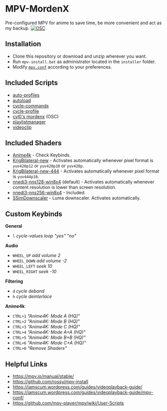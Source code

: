 # MPV-MordenX
Pre-configured MPV for anime to save time, be more convenient and act as my backup.
[![OSC](https://github.com/cyl0/MordenX/blob/main/preview.png "OSC")](https://github.com/cyl0/mpv-osc-morden-x "OSC")
## Installation
- Clone this repository or download and unzip wherever you want.
- Run `mpv-install.bat` as administrator located in the `installer` folder.
- Modify [`mpv.conf`](https://github.com/Raventhicc/MPV-Morden-X/blob/main/portable_config/mpv.conf "mpv.conf")  according to your preferences.

## Included Scripts
- [auto-profiles](https://github.com/Moodkiller/MPV-Made-Easy/blob/master/scripts/auto-profiles.lua "auto-profiles")
- [autoload](https://github.com/mpv-player/mpv/blob/master/TOOLS/lua/autoload.lua "autoload")
- [cycle-commands](https://github.com/CogentRedTester/mpv-scripts/blob/master/cycle-commands.lua "cycle-commands")
- [cycle-profile](https://github.com/CogentRedTester/mpv-scripts/blob/master/cycle-profile.lua "cycle-profile")
- [cyl0's mordenx](https://github.com/cyl0/mpv-osc-morden-x "mordenx") (OSC)
- [playlistmanager](https://github.com/jonniek/mpv-playlistmanager "playlistmanager")
- [videoclip](https://github.com/Ajatt-Tools/videoclip "videoclip")

## Included Shaders
- [Anime4k](https://github.com/bloc97/Anime4K "Anime4k") - Check Keybinds.
- [KrigBilateral-new](https://github.com/Ichunjo/mpv-config/tree/master/Shaders "KrigBilateral-new") - Activates automatically whenever pixel format is `yuv420p12` or `yuv420p10` or `yuv420p`.
- [KrigBilateral-new-444](https://github.com/Ichunjo/mpv-config/tree/master/Shaders "KrigBilateral-new-444") - Activates automatically whenever pixel format is `yuv444p10`.
- [nnedi3-nns128-win8x4](https://github.com/bjin/mpv-prescalers/blob/master/nnedi3-nns128-win8x4.hook "nnedi3-nns128-win8x4") (default) - Activates automatically whenever content resolution is lower than screen resolution.
- [nnedi3-nns256-win8x4](https://github.com/bjin/mpv-prescalers/blob/master/nnedi3-nns256-win8x4.hook "nnedi3-nns256-win8x4") - Included.
- [SSimDownscaler](https://github.com/LightArrowsEXE/dotfiles/blob/master/mpv/.config/mpv/shaders/SSimDownscaler.glsl "SSimDownscaler") - Luma downscaler. Activates automatically.
## Custom Keybinds
**General**
- `l` *cycle-values loop "yes" "no"*

**Audio**
- `WHEEL_UP`     *add volume 2*
- `WHEEL_DOWN`   *add volume -2*
- `WHEEL_LEFT`   *seek 10*
- `WHEEL_RIGHT`  *seek -10*

**Filtering**
- `d` *cycle deband*
- `h` *cycle deinterlace*

**Anime4k**
- `CTRL+1` *"Anime4K: Mode A (HQ)"*
- `CTRL+2` *"Anime4K: Mode B (HQ)"*
- `CTRL+3` *"Anime4K: Mode C (HQ)"*
- `CTRL+4` *"Anime4K: Mode A+A (HQ)"*
- `CTRL+5` *"Anime4K: Mode B+B (HQ)"*
- `CTRL+6` *"Anime4K: Mode C+A (HQ)"*
- `CTRL+0` *"Remove Shaders"*

## Helpful Links
- https://mpv.io/manual/stable/
- https://github.com/rossy/mpv-install
- https://iamscum.wordpress.com/guides/videoplayback-guide/
- https://iamscum.wordpress.com/guides/videoplayback-guide/mpv-conf/
- https://github.com/mpv-player/mpv/wiki/User-Scripts
